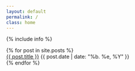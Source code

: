 ```yaml
---
layout: default
permalink: /
class: home
---
```


{% include info %}
<div class="container">
	<div class="posts">
		{% for post in site.posts %}
		<div>
			<span class="post-title"><a href="{{ post.url }}">{{ post.title }}</a></span>
			<span class="post-date">{{ post.date | date: "%b. %e, %Y" }}</span>
		</div>
		{% endfor %}
	</div>
</div>